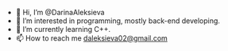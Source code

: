 - 👋 Hi, I’m @DarinaAleksieva
- 👀 I’m interested in programming, mostly back-end developing.
- 🌱 I’m currently learning C++. 
- 📫 How to reach me daleksieva02@gmail.com

<!---
DarinaAleksieva/DarinaAleksieva is a ✨ special ✨ repository because its `README.md` (this file) appears on your GitHub profile.
You can click the Preview link to take a look at your changes.
--->

